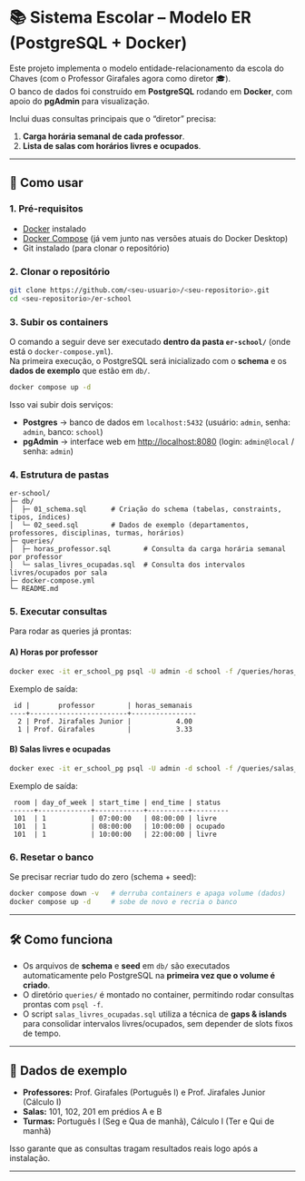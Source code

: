 # 📚 Sistema Escolar – Modelo ER (PostgreSQL + Docker)

Este projeto implementa o modelo entidade-relacionamento da escola do Chaves (com o Professor Girafales agora como diretor 🎓).  
O banco de dados foi construído em **PostgreSQL** rodando em **Docker**, com apoio do **pgAdmin** para visualização.  

Inclui duas consultas principais que o “diretor” precisa:
1. **Carga horária semanal de cada professor**.  
2. **Lista de salas com horários livres e ocupados**.

---

## 🚀 Como usar

### 1. Pré-requisitos
- [Docker](https://docs.docker.com/get-docker/) instalado  
- [Docker Compose](https://docs.docker.com/compose/) (já vem junto nas versões atuais do Docker Desktop)  
- Git instalado (para clonar o repositório)

### 2. Clonar o repositório
```bash
git clone https://github.com/<seu-usuario>/<seu-repositorio>.git
cd <seu-repositorio>/er-school
```

### 3. Subir os containers
O comando a seguir deve ser executado **dentro da pasta `er-school/`** (onde está o `docker-compose.yml`).  
Na primeira execução, o PostgreSQL será inicializado com o **schema** e os **dados de exemplo** que estão em `db/`.

```bash
docker compose up -d
```

Isso vai subir dois serviços:
- **Postgres** → banco de dados em `localhost:5432` (usuário: `admin`, senha: `admin`, banco: `school`)  
- **pgAdmin** → interface web em [http://localhost:8080](http://localhost:8080) (login: `admin@local` / senha: `admin`)  

### 4. Estrutura de pastas
```
er-school/
├─ db/
│  ├─ 01_schema.sql      # Criação do schema (tabelas, constraints, tipos, índices)
│  └─ 02_seed.sql        # Dados de exemplo (departamentos, professores, disciplinas, turmas, horários)
├─ queries/
│  ├─ horas_professor.sql        # Consulta da carga horária semanal por professor
│  └─ salas_livres_ocupadas.sql  # Consulta dos intervalos livres/ocupados por sala
├─ docker-compose.yml
└─ README.md
```

### 5. Executar consultas

Para rodar as queries já prontas:

#### A) Horas por professor
```bash
docker exec -it er_school_pg psql -U admin -d school -f /queries/horas_professor.sql
```

Exemplo de saída:
```
 id |       professor        | horas_semanais
----+------------------------+----------------
  2 | Prof. Jirafales Junior |           4.00
  1 | Prof. Girafales        |           3.33
```

#### B) Salas livres e ocupadas
```bash
docker exec -it er_school_pg psql -U admin -d school -f /queries/salas_livres_ocupadas.sql
```

Exemplo de saída:
```
 room | day_of_week | start_time | end_time | status
------+-------------+------------+----------+---------
 101  | 1           | 07:00:00   | 08:00:00 | livre
 101  | 1           | 08:00:00   | 10:00:00 | ocupado
 101  | 1           | 10:00:00   | 22:00:00 | livre
```

### 6. Resetar o banco
Se precisar recriar tudo do zero (schema + seed):
```bash
docker compose down -v   # derruba containers e apaga volume (dados)
docker compose up -d     # sobe de novo e recria o banco
```

---

## 🛠️ Como funciona

- Os arquivos de **schema** e **seed** em `db/` são executados automaticamente pelo PostgreSQL na **primeira vez que o volume é criado**.  
- O diretório `queries/` é montado no container, permitindo rodar consultas prontas com `psql -f`.  
- O script `salas_livres_ocupadas.sql` utiliza a técnica de **gaps & islands** para consolidar intervalos livres/ocupados, sem depender de slots fixos de tempo.  

---

## 📌 Dados de exemplo

- **Professores:** Prof. Girafales (Português I) e Prof. Jirafales Junior (Cálculo I)  
- **Salas:** 101, 102, 201 em prédios A e B  
- **Turmas:** Português I (Seg e Qua de manhã), Cálculo I (Ter e Qui de manhã)  

Isso garante que as consultas tragam resultados reais logo após a instalação.

---
